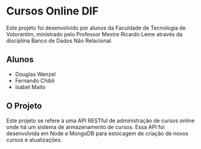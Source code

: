 ﻿# Cursos Online DIF 
Este projeto foi desenvolvido por alunos da Faculdade de Tecnologia de Votorantim, ministrado pelo Professor Mestre Ricardo Leme através da disciplina Banco de Dados Não Relacional.<br>

 
## Alunos<br> 
- Douglas Wenzel<br> 
- Fernando Chibli<br> 
- Isabel Maito<br>

## O Projeto
Este projeto se refere à uma API RESTful de  administração de cursos online onde há um sistema de armazenamento de cursos. Essa API foi desenvolvida em Node e MongoDB para estocagem de criação de novos cursos e atualizações.  


